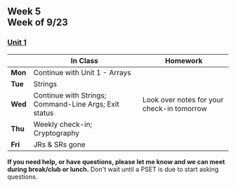 ## Week 5 <br>Week of 9/23

### [Unit 1](/apcsp/curriculum/1)  

  |       |In Class               |Homework   |
  |-------|---------              |---------  |
  |**Mon**|Continue with Unit 1 - Arrays | |
  |**Tue**|Strings | |
  |**Wed**|Continue with Strings; Command-Line Args; Exit status |Look over notes for your check-in tomorrow |
  |**Thu**|Weekly check-in; Cryptography | |
  |**Fri**|JRs & SRs gone | |

  **If you need help, or have questions, please let me know and we can meet during break/club or lunch.** Don't wait until a PSET is due to start asking questions.


<meta http-equiv="refresh" content="300"/>
